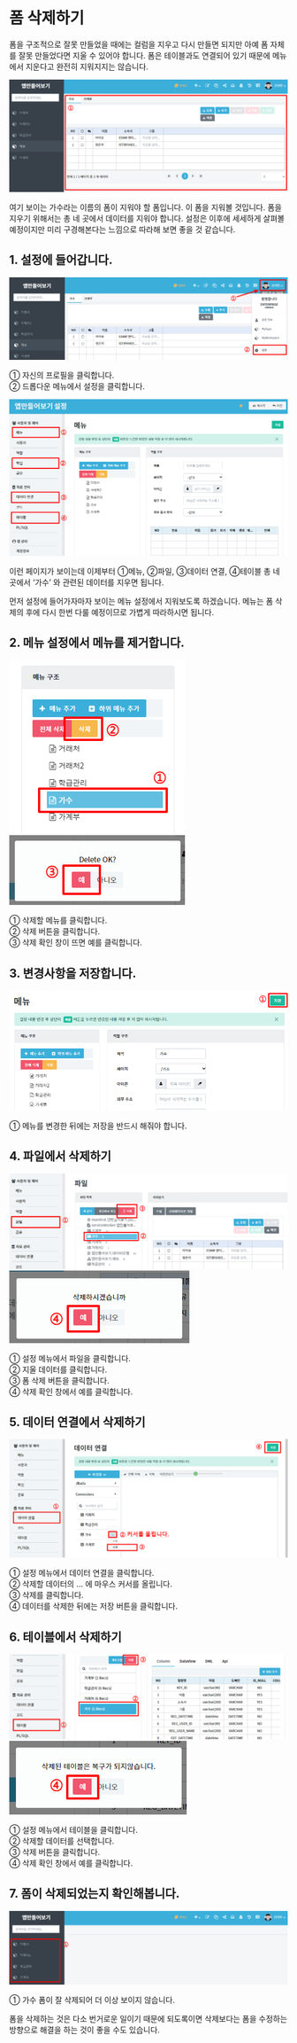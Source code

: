 # 폼 삭제하기
폼을 구조적으로 잘못 만들었을 때에는 컬럼을 지우고 다시 만들면 되지만 아예 폼 자체를 잘못 만들었다면 지울 수 있어야 합니다. 폼은 테이블과도 연결되어 있기 때문에 메뉴에서 지운다고 완전히 지워지지는 않습니다.

![지워야 할 폼의 모습](/media/image110.png)

여기 보이는 가수라는 이름의 폼이 지워야 할 폼입니다. 이 폼을 지워볼 것입니다. 폼을 지우기 위해서는 총 네 곳에서 데이터를 지워야 합니다. 설정은 이후에 세세하게 살펴볼 예정이지만 미리 구경해본다는 느낌으로 따라해 보면 좋을 것 같습니다.

## 1. 설정에 들어갑니다.

![설정에 들어갑니다](/media/image111.png)

①	자신의 프로필을 클릭합니다.<br>
②	드롭다운 메뉴에서 설정을 클릭합니다.

![설정 메뉴 확인](/media/image112.png)

이런 페이지가 보이는데 이제부터 ①메뉴, ②파일, ③데이터 연결, ④테이블 총 네 곳에서 ‘가수’ 와 관련된 데이터를 지우면 됩니다.

먼저 설정에 들어가자마자 보이는 메뉴 설정에서 지워보도록 하겠습니다. 메뉴는 폼 삭제의 후에 다시 한번 다룰 예정이므로 가볍게 따라하시면 됩니다.

## 2. 메뉴 설정에서 메뉴를 제거합니다.

![메뉴 삭제](/media/image113.png)
![확인창에서 예 클릭](/media/image114.png)

①	삭제할 메뉴를 클릭합니다.<br>
②	삭제 버튼을 클릭합니다.<br>
③	삭제 확인 창이 뜨면 예를 클릭합니다.

## 3. 변경사항을 저장합니다.

![변경사항을 저장합니다](/media/image115.png)

①	메뉴를 변경한 뒤에는 저장을 반드시 해줘야 합니다.

## 4. 파일에서 삭제하기

![파일 삭제](/media/image116.png)
![확인창에서 예 클릭](/media/image117.png)

①	설정 메뉴에서 파일을 클릭합니다.<br>
②	지울 데이터를 클릭합니다.<br>
③	폼 삭제 버튼을 클릭합니다.<br>
④	삭제 확인 창에서 예를 클릭합니다.

## 5. 데이터 연결에서 삭제하기

![데이터 연결에서 삭제하기](/media/image118.png)

①	설정 메뉴에서 데이터 연결을 클릭합니다.<br>
②	삭제할 데이터의 … 에 마우스 커서를 올립니다.<br>
③	삭제를 클릭합니다.<br>
④	데이터를 삭제한 뒤에는 저장 버튼을 클릭합니다.

## 6. 테이블에서 삭제하기

![테이블 삭제](/media/image119.png)
![확인창에서 예 클릭](/media/image120.png)

①	설정 메뉴에서 테이블을 클릭합니다.<br>
②	삭제할 데이터를 선택합니다.<br>
③	삭제 버튼을 클릭합니다.<br>
④	삭제 확인 창에서 예를 클릭합니다.

## 7. 폼이 삭제되었는지 확인해봅니다.

![폼이 삭제되었는지 확인해봅니다](/media/image121.png)

①	가수 폼이 잘 삭제되어 더 이상 보이지 않습니다.

폼을 삭제하는 것은 다소 번거로운 일이기 때문에 되도록이면 삭제보다는 폼을 수정하는 방향으로 해결을 하는 것이 좋을 수도 있습니다.